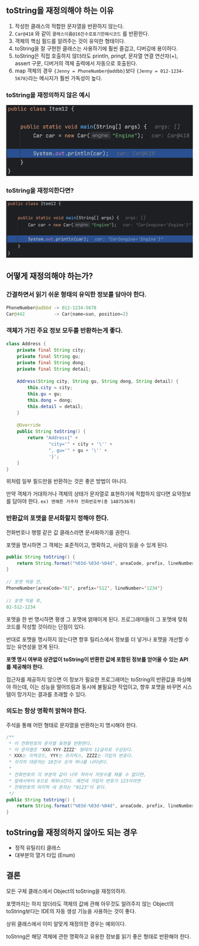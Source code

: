 ## toString을 재정의해야 하는 이유

1. 작성한 클래스의 적합한 문자열을 반환하지 않는다.
2. `Car@418` 와 같이 `클래스이름@16진수로표기한해시코드` 를 반환한다.
3. 객체의 핵심 필드를 알려주는 것이 유익한 형태이다.
4. toString을 잘 구현한 클래스는 사용하기에 훨씬 즐겁고, 디버깅에 용이하다.
5. toString은 직접 호출하지 않더라도 println, pringf, 문자열 연결 연산자(+), assert 구문, 디버거의 객체 출력에서 자동으로 호출된다.
6. map 객체의 경우 `{Jenny = PhoneNumber@addbb}`보다 `{Jenny = 012-1234-5678}`라는 메시지가 훨씬 가독성이 높다.

### toString을 재정의하지 않은 예시

![without_toString.png](without_toString.png)

### toString을 재정의한다면?

![with_toString.png](with_toString.png)

## 어떻게 재정의해야 하는가?

### 간결하면서 읽기 쉬운 형태의 유익한 정보를 담아야 한다.

```java
PhoneNumber@adbbd -> 012-1234-5678   
Car@442           -> Car{name=sun, position=2}
```

### 객체가 가진 주요 정보 모두를 반환하는게 좋다.

```java
class Address {
    private final String city;
    private final String gu;
    private final String dong;
    private final String detail;

    Address(String city, String gu, String dong, String detail) {
        this.city = city;
        this.gu = gu;
        this.dong = dong;
        this.detail = detail;
    }

    @Override
    public String toString() {
        return "Address{" +
                "city='" + city + '\'' +
                ", gu='" + gu + '\'' +
                '}';
    }
}
```

위처럼 일부 필드만을 반환하는 것은 좋은 방법이 아니다.

만약 객체가 거대하거나 객체의 상태가 문자열로 표현하기에 적합하지 않다면 요약정보를 담아야 한다.
`ex) 맨해튼 거주자 전화번호부(총 1487536개)`

### 반환값의 포맷을 문서화할지 정해야 한다.

전화번호나 행렬 같은 값 클래스라면 문서화하기를 권한다.

포맷을 명시하면 그 객체는 표준적이고, 명확하고, 사람이 읽을 수 있게 된다.

```java
public String toString() {
    return String.format("%03d-%03d-%04d", areaCode, prefix, lineNumber);
}

// 포맷 적용 전,
PhoneNumber{areaCode='02', prefix='512', lineNumber='1234'}

// 포맷 적용 후,
02-512-1234
```

포맷을 한 번 명시하면 평생 그 포맷에 얽매이게 된다. 프로그래머들이 그 포맷에 맞춰 코드를 작성할 것이라는 단점이 있다.

반대로 포맷을 명시하지 않는다면 향후 릴리스에서 정보를 더 넣거나 포맷을 개선할 수 있는 유연성을 얻게 된다.

**포맷 명시 여부와 상관없이 toString이 반환한 값에 포함된 정보를 얻어올 수 있는 API를 제공해야 한다.**

접근자를 제공하지 않으면 이 정보가 필요한 프로그래머는 toString의 반환값을 파싱해야 하는데, 이는 성능을 떨어뜨림과 동시에 불필요한 작업이고, 향후 포맷을 바꾸면 시스템이 망가지는 결과를 초래할 수 있다.

### 의도는 항상 명확히 밝혀야 한다.

주석을 통해 어떤 형태로 문자열을 반환하는지 명시해야 한다.

```java
/**
 * 이 전화번호의 문자열 표현을 반환한다.
 * 이 문자열은 "XXX-YYY-ZZZZ" 형태의 12글자로 구성된다.
 * XXX는 지역코드, YYY는 프리픽스, ZZZZ는 가입자 번호다.
 * 각각의 대문자는 10진수 숫자 하나를 나타낸다.
 * 
 * 전화번호의 각 부분의 값이 너무 작아서 자릿수를 채울 수 없다면,
 * 앞에서부터 0으로 채워나간다. 예컨대 가입자 번호가 123이라면
 * 전화번호의 마지막 네 문자는 "0123"이 된다.
 */
public String toString() {
    return String.format("%03d-%03d-%04d", areaCode, prefix, lineNumber);
}
```

## toString을 재정의하지 않아도 되는 경우

- 정적 유틸리티 클래스
- 대부분의 열거 타입 (Enum)

## 결론

모든 구체 클래스에서 Object의 toString을 재정의하자.

포맷까지는 하지 않더라도 객체의 값에 관해 아무것도 알려주지 않는 Object의 toString보다는 IDE의 자동 생성 기능을 사용하는 것이 좋다.

상위 클래스에서 이미 알맞게 재정의한 경우는 예외이다.

toString은 해당 객체에 관한 명확하고 유용한 정보를 읽기 좋은 형태로 반환해야 한다.